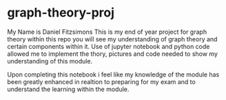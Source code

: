 # graph-theory-proj

My Name is Daniel Fitzsimons
This is my end of year project for graph theory
within this repo you will see my understanding of graph theory and certain components within it.
Use of jupyter notebook and python code allowed me to implement the thory, pictures and code needed to show my understanding of this module.

Upon completing this notebook i feel like my knowledge of the module has been greatly enhanced in realtion to preparing for my exam and to understand the learning within the module.
